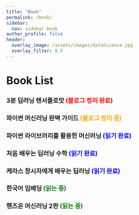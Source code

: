 ```yaml
---
title: "Book"
permalink: /book/
sidebar:
  nav: sidebar-book
author_profile: false
header:
  overlay_image: /assets/images/dataScience.jpg
  overlay_filter: 0.5
---
```


# Book List

### 3분 딥러닝 텐서플로맛 <font color="red">(블로그 정리 완료)</font>

### 파이썬 머신러닝 완벽 가이드 <font color="orange">(블로그 정리 중)</font>

### 파이썬 라이브러리를 활용한 머신러닝 <font color="blue">(읽기 완료)</font>

### 처음 배우는 딥러닝 수학 <font color="blue">(읽기 완료)</font>

### 케라스 창시자에게 배우는 딥러닝 <font color="blue">(읽기 완료)</font>

### 한국어 임베딩 <font color="green">(읽는 중)</font>

### 핸즈온 머신러닝 2판 <font color="green">(읽는 중)</font>
